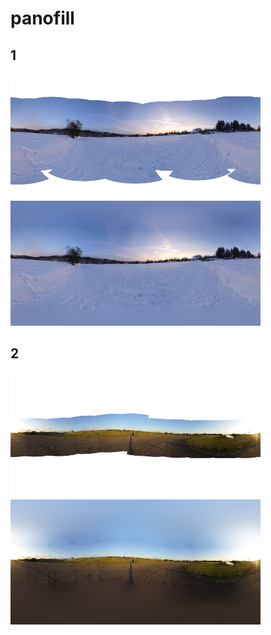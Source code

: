 # panofill

## 1
![](img/test_in.png)![](img/test_out.png)

## 2
![](img/test2_in.png)![](img/test2_out.png)
